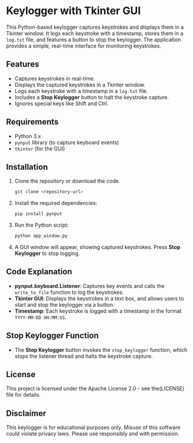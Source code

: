 

# Keylogger with Tkinter GUI

This Python-based keylogger captures keystrokes and displays them in a Tkinter window. It logs each keystroke with a timestamp, stores them in a `log.txt` file, and features a button to stop the keylogger. The application provides a simple, real-time interface for monitoring keystrokes.

## Features

- Captures keystrokes in real-time.
- Displays the captured keystrokes in a Tkinter window.
- Logs each keystroke with a timestamp in a `log.txt` file.
- Includes a **Stop Keylogger** button to halt the keystroke capture.
- Ignores special keys like Shift and Ctrl.

## Requirements

- Python 3.x
- `pynput` library (to capture keyboard events)
- `tkinter` (for the GUI)

## Installation

1. Clone the repository or download the code.

    ```bash
    git clone <repository-url>
    ```

2. Install the required dependencies:

    ```bash
    pip install pynput
    ```

3. Run the Python script:

    ```bash
    python app_window.py
    ```

4. A GUI window will appear, showing captured keystrokes. Press **Stop Keylogger** to stop logging.

## Code Explanation

- **pynput.keyboard.Listener**: Captures key events and calls the `write_to_file` function to log the keystrokes.
- **Tkinter GUI**: Displays the keystrokes in a text box, and allows users to start and stop the keylogger via a button.
- **Timestamp**: Each keystroke is logged with a timestamp in the format `YYYY-MM-DD HH:MM:SS`.

## Stop Keylogger Function

- The **Stop Keylogger** button invokes the `stop_keylogger` function, which stops the listener thread and halts the keystroke capture.

## License

This project is licensed under the Apache License 2.0 - see the(LICENSE) file for details.

## Disclaimer

This keylogger is for educational purposes only. Misuse of this software could violate privacy laws. Please use responsibly and with permission.




